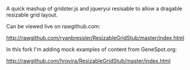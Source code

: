 A quick mashup of gridster.js and jqueryui resisable to allow a dragable resizable grid layout.

Can be viewed live on rawgithub.com:

http://rawgithub.com/ryanbressler/ResizableGridStub/master/index.html

In this fork I'm adding mock examples of content from GeneSpot.org:

http://rawgithub.com/hrovira/ResizableGridStub/master/index.html
